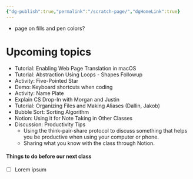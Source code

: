 ```yaml
---
{"dg-publish":true,"permalink":"/scratch-page/","dgHomeLink":true}
---
```



- page on fills and pen colors?

# Upcoming topics
- Tutorial: Enabling Web Page Translation in macOS
- Tutorial: Abstraction Using Loops - Shapes Followup
- Activity: Five-Pointed Star
- Demo: Keyboard shortcuts when coding
- Activity: Name Plate
- Explain CS Drop-In with Morgan and Justin
- Tutorial: Organizing Files and Making Aliases (Dallin, Jakob)
- Bubble Sort: Sorting Algorithm
- Notion: Using it for Note Taking in Other Classes
- Discussion: Productivity Tips
	- Using the think-pair-share protocol to discuss something that helps you be productive when using your computer or phone.
	- Sharing what you know with the class through Notion.

#### Things to do before our next class
- [ ] Lorem ipsum
